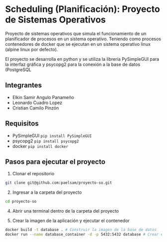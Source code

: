 # Scheduling (Planificación): Proyecto de Sistemas Operativos

Proyecto de sistemas operativos que simula el funcionamiento de un planificador de procesos en un sistema operativo.
Teniendo como procesos contenedores de docker que se ejecutan en un sistema operativo linux (alpine linux por defecto).

El proyecto se desarrolla en python y se utiliza la librería PySimpleGUI para la interfaz gráfica y psycopg2 para la conexión a la base de datos (PostgreSQL

## Integrantes
- Elkin Samir Angulo Panameño
- Leonardo Cuadro Lopez
- Cristian Camilo Pinzón

## Requisitos
- PySimpleGUI ```pip install PySimpleGUI```
- psycopg2 ```pip install psycopg2```
- docker ```pip install docker```


## Pasos para ejecutar el proyecto

1. Clonar el repositorio
```bash
git clone git@github.com:paelsam/proyecto-so.git
```

2. Ingresar a la carpeta del proyecto
```bash
cd proyecto-so
```

4. Abrir una terminal dentro de la carpeta del proyecto

3. Crear la imagen de la aplicación y ejecutar el contenedor
```bash
docker build -t database . # Construir la imagen de la base de datos
docker run --name database_container -d -p 5432:5432 database # Crear el contenedor de la base de datos
```




